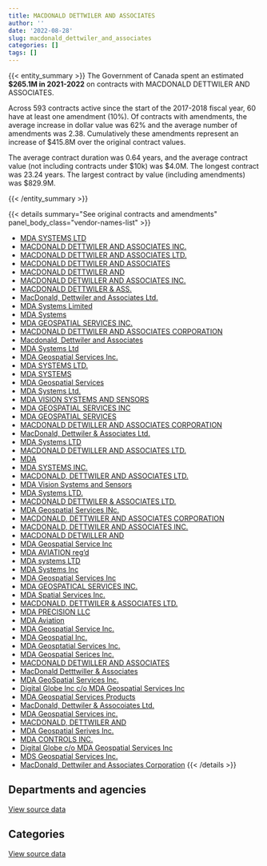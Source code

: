 ```yaml
---
title: MACDONALD DETTWILER AND ASSOCIATES
author: ''
date: '2022-08-28'
slug: macdonald_dettwiler_and_associates
categories: []
tags: []
---
```


<script src="/rmarkdown-libs/htmlwidgets/htmlwidgets.js"></script>
<link href="/rmarkdown-libs/datatables-css/datatables-crosstalk.css" rel="stylesheet" />
<script src="/rmarkdown-libs/datatables-binding/datatables.js"></script>
<script src="/rmarkdown-libs/jquery/jquery-3.6.0.min.js"></script>
<link href="/rmarkdown-libs/dt-core-bootstrap/css/dataTables.bootstrap.min.css" rel="stylesheet" />
<link href="/rmarkdown-libs/dt-core-bootstrap/css/dataTables.bootstrap.extra.css" rel="stylesheet" />
<script src="/rmarkdown-libs/dt-core-bootstrap/js/jquery.dataTables.min.js"></script>
<script src="/rmarkdown-libs/dt-core-bootstrap/js/dataTables.bootstrap.min.js"></script>
<link href="/rmarkdown-libs/crosstalk/css/crosstalk.min.css" rel="stylesheet" />
<script src="/rmarkdown-libs/crosstalk/js/crosstalk.min.js"></script>
<script src="/rmarkdown-libs/htmlwidgets/htmlwidgets.js"></script>
<link href="/rmarkdown-libs/datatables-css/datatables-crosstalk.css" rel="stylesheet" />
<script src="/rmarkdown-libs/datatables-binding/datatables.js"></script>
<script src="/rmarkdown-libs/jquery/jquery-3.6.0.min.js"></script>
<link href="/rmarkdown-libs/dt-core-bootstrap/css/dataTables.bootstrap.min.css" rel="stylesheet" />
<link href="/rmarkdown-libs/dt-core-bootstrap/css/dataTables.bootstrap.extra.css" rel="stylesheet" />
<script src="/rmarkdown-libs/dt-core-bootstrap/js/jquery.dataTables.min.js"></script>
<script src="/rmarkdown-libs/dt-core-bootstrap/js/dataTables.bootstrap.min.js"></script>
<link href="/rmarkdown-libs/crosstalk/css/crosstalk.min.css" rel="stylesheet" />
<script src="/rmarkdown-libs/crosstalk/js/crosstalk.min.js"></script>

{{< entity_summary >}}
The Government of Canada spent an estimated **\$265.1M in 2021-2022** on contracts with MACDONALD DETTWILER AND ASSOCIATES.

Across 593 contracts active since the start of the 2017-2018 fiscal year, 60 have at least one amendment (10%). Of contracts with amendments, the average increase in dollar value was 62% and the average number of amendments was 2.38. Cumulatively these amendments represent an increase of \$415.8M over the original contract values.

The average contract duration was 0.64 years, and the average contract value (not including contracts under \$10k) was \$4.0M. The longest contract was 23.24 years. The largest contract by value (including amendments) was \$829.9M.

{{< /entity_summary >}}

{{< details summary="See original contracts and amendments" panel_body_class="vendor-names-list" >}}
- [MDA SYSTEMS LTD](https://search.open.canada.ca/en/ct/?sort=contract_value_f%20desc&page=1&search_text=%22MDA%20SYSTEMS%20LTD%22)
- [MACDONALD DETTWILER AND ASSOCIATES INC.](https://search.open.canada.ca/en/ct/?sort=contract_value_f%20desc&page=1&search_text=%22MACDONALD%20DETTWILER%20AND%20ASSOCIATES%20INC.%22)
- [MACDONALD DETTWILER AND ASSOCIATES LTD.](https://search.open.canada.ca/en/ct/?sort=contract_value_f%20desc&page=1&search_text=%22MACDONALD%20DETTWILER%20AND%20ASSOCIATES%20LTD.%22)
- [MACDONALD DETTWILER AND ASSOCIATES](https://search.open.canada.ca/en/ct/?sort=contract_value_f%20desc&page=1&search_text=%22MACDONALD%20DETTWILER%20AND%20ASSOCIATES%22)
- [MACDONALD DETTWILER AND](https://search.open.canada.ca/en/ct/?sort=contract_value_f%20desc&page=1&search_text=%22MACDONALD%20DETTWILER%20AND%22)
- [MACDONALD DETWILLER AND ASSOCIATES INC.](https://search.open.canada.ca/en/ct/?sort=contract_value_f%20desc&page=1&search_text=%22MACDONALD%20DETWILLER%20AND%20ASSOCIATES%20INC.%22)
- [MACDONALD DETTWILER & ASS.](https://search.open.canada.ca/en/ct/?sort=contract_value_f%20desc&page=1&search_text=%22MACDONALD%20DETTWILER%20%26%20ASS.%22)
- [MacDonald, Dettwiler and Associates Ltd.](https://search.open.canada.ca/en/ct/?sort=contract_value_f%20desc&page=1&search_text=%22MacDonald%2c%20Dettwiler%20and%20Associates%20Ltd.%22)
- [MDA Systems Limited](https://search.open.canada.ca/en/ct/?sort=contract_value_f%20desc&page=1&search_text=%22MDA%20Systems%20Limited%22)
- [MDA Systems](https://search.open.canada.ca/en/ct/?sort=contract_value_f%20desc&page=1&search_text=%22MDA%20Systems%22)
- [MDA GEOSPATIAL SERVICES INC.](https://search.open.canada.ca/en/ct/?sort=contract_value_f%20desc&page=1&search_text=%22MDA%20GEOSPATIAL%20SERVICES%20INC.%22)
- [MACDONALD DETTWILER AND ASSOCIATES CORPORATION](https://search.open.canada.ca/en/ct/?sort=contract_value_f%20desc&page=1&search_text=%22MACDONALD%20DETTWILER%20AND%20ASSOCIATES%20CORPORATION%22)
- [Macdonald, Dettwiler and Associates](https://search.open.canada.ca/en/ct/?sort=contract_value_f%20desc&page=1&search_text=%22Macdonald%2c%20Dettwiler%20and%20Associates%22)
- [MDA Systems Ltd](https://search.open.canada.ca/en/ct/?sort=contract_value_f%20desc&page=1&search_text=%22MDA%20Systems%20Ltd%22)
- [MDA Geospatial Services Inc.](https://search.open.canada.ca/en/ct/?sort=contract_value_f%20desc&page=1&search_text=%22MDA%20Geospatial%20Services%20Inc.%22)
- [MDA SYSTEMS LTD.](https://search.open.canada.ca/en/ct/?sort=contract_value_f%20desc&page=1&search_text=%22MDA%20SYSTEMS%20LTD.%22)
- [MDA SYSTEMS](https://search.open.canada.ca/en/ct/?sort=contract_value_f%20desc&page=1&search_text=%22MDA%20SYSTEMS%22)
- [MDA Geospatial Services](https://search.open.canada.ca/en/ct/?sort=contract_value_f%20desc&page=1&search_text=%22MDA%20Geospatial%20Services%22)
- [MDA Systems Ltd.](https://search.open.canada.ca/en/ct/?sort=contract_value_f%20desc&page=1&search_text=%22MDA%20Systems%20Ltd.%22)
- [MDA VISION SYSTEMS AND SENSORS](https://search.open.canada.ca/en/ct/?sort=contract_value_f%20desc&page=1&search_text=%22MDA%20VISION%20SYSTEMS%20AND%20SENSORS%22)
- [MDA GEOSPATIAL SERVICES INC](https://search.open.canada.ca/en/ct/?sort=contract_value_f%20desc&page=1&search_text=%22MDA%20GEOSPATIAL%20SERVICES%20INC%22)
- [MDA GEOSPATIAL SERVICES](https://search.open.canada.ca/en/ct/?sort=contract_value_f%20desc&page=1&search_text=%22MDA%20GEOSPATIAL%20SERVICES%22)
- [MACDONALD DETWILLER AND ASSOCIATES CORPORATION](https://search.open.canada.ca/en/ct/?sort=contract_value_f%20desc&page=1&search_text=%22MACDONALD%20DETWILLER%20AND%20ASSOCIATES%20CORPORATION%22)
- [MacDonald, Dettwiler & Associates Ltd.](https://search.open.canada.ca/en/ct/?sort=contract_value_f%20desc&page=1&search_text=%22MacDonald%2c%20Dettwiler%20%26%20Associates%20Ltd.%22)
- [MDA Systems LTD](https://search.open.canada.ca/en/ct/?sort=contract_value_f%20desc&page=1&search_text=%22MDA%20Systems%20LTD%22)
- [MACDONALD DETWILLER AND ASSOCIATES LTD.](https://search.open.canada.ca/en/ct/?sort=contract_value_f%20desc&page=1&search_text=%22MACDONALD%20DETWILLER%20AND%20ASSOCIATES%20LTD.%22)
- [MDA](https://search.open.canada.ca/en/ct/?sort=contract_value_f%20desc&page=1&search_text=%22MDA%22)
- [MDA SYSTEMS INC.](https://search.open.canada.ca/en/ct/?sort=contract_value_f%20desc&page=1&search_text=%22MDA%20SYSTEMS%20INC.%22)
- [MACDONALD, DETTWILER AND ASSOCIATES LTD.](https://search.open.canada.ca/en/ct/?sort=contract_value_f%20desc&page=1&search_text=%22MACDONALD%2c%20DETTWILER%20AND%20ASSOCIATES%20LTD.%22)
- [MDA Vision Systems and Sensors](https://search.open.canada.ca/en/ct/?sort=contract_value_f%20desc&page=1&search_text=%22MDA%20Vision%20Systems%20and%20Sensors%22)
- [MDA Systems LTD.](https://search.open.canada.ca/en/ct/?sort=contract_value_f%20desc&page=1&search_text=%22MDA%20Systems%20LTD.%22)
- [MACDONALD DETTWILER & ASSOCIATES LTD.](https://search.open.canada.ca/en/ct/?sort=contract_value_f%20desc&page=1&search_text=%22MACDONALD%20DETTWILER%20%26%20ASSOCIATES%20LTD.%22)
- [MDA Geospatial Services INc.](https://search.open.canada.ca/en/ct/?sort=contract_value_f%20desc&page=1&search_text=%22MDA%20Geospatial%20Services%20INc.%22)
- [MACDONALD, DETTWILER AND ASSOCIATES CORPORATION](https://search.open.canada.ca/en/ct/?sort=contract_value_f%20desc&page=1&search_text=%22MACDONALD%2c%20DETTWILER%20AND%20ASSOCIATES%20CORPORATION%22)
- [MACDONALD, DETTWILER AND ASSOCIATES INC.](https://search.open.canada.ca/en/ct/?sort=contract_value_f%20desc&page=1&search_text=%22MACDONALD%2c%20DETTWILER%20AND%20ASSOCIATES%20INC.%22)
- [MACDONALD DETWILLER AND](https://search.open.canada.ca/en/ct/?sort=contract_value_f%20desc&page=1&search_text=%22MACDONALD%20DETWILLER%20AND%22)
- [MDA Geospatial Service Inc](https://search.open.canada.ca/en/ct/?sort=contract_value_f%20desc&page=1&search_text=%22MDA%20Geospatial%20Service%20Inc%22)
- [MDA AVIATION reg’d](https://search.open.canada.ca/en/ct/?sort=contract_value_f%20desc&page=1&search_text=%22MDA%20AVIATION%20reg%27d%22)
- [MDA systems LTD](https://search.open.canada.ca/en/ct/?sort=contract_value_f%20desc&page=1&search_text=%22MDA%20systems%20LTD%22)
- [MDA Systems Inc](https://search.open.canada.ca/en/ct/?sort=contract_value_f%20desc&page=1&search_text=%22MDA%20Systems%20Inc%22)
- [MDA Geospatial Services Inc](https://search.open.canada.ca/en/ct/?sort=contract_value_f%20desc&page=1&search_text=%22MDA%20Geospatial%20Services%20Inc%22)
- [MDA GEOSPATICAL SERVICES INC.](https://search.open.canada.ca/en/ct/?sort=contract_value_f%20desc&page=1&search_text=%22MDA%20GEOSPATICAL%20SERVICES%20INC.%22)
- [MDA Spatial Services Inc.](https://search.open.canada.ca/en/ct/?sort=contract_value_f%20desc&page=1&search_text=%22MDA%20Spatial%20Services%20Inc.%22)
- [MACDONALD, DETTWILER & ASSOCIATES LTD.](https://search.open.canada.ca/en/ct/?sort=contract_value_f%20desc&page=1&search_text=%22MACDONALD%2c%20DETTWILER%20%26%20ASSOCIATES%20LTD.%22)
- [MDA PRECISION LLC](https://search.open.canada.ca/en/ct/?sort=contract_value_f%20desc&page=1&search_text=%22MDA%20PRECISION%20LLC%22)
- [MDA Aviation](https://search.open.canada.ca/en/ct/?sort=contract_value_f%20desc&page=1&search_text=%22MDA%20Aviation%22)
- [MDA Geospatial Service Inc.](https://search.open.canada.ca/en/ct/?sort=contract_value_f%20desc&page=1&search_text=%22MDA%20Geospatial%20Service%20Inc.%22)
- [MDA Geospatial Inc.](https://search.open.canada.ca/en/ct/?sort=contract_value_f%20desc&page=1&search_text=%22MDA%20Geospatial%20Inc.%22)
- [MDA Geosptatial Services Inc.](https://search.open.canada.ca/en/ct/?sort=contract_value_f%20desc&page=1&search_text=%22MDA%20Geosptatial%20Services%20Inc.%22)
- [MDA Geospatial Serices Inc.](https://search.open.canada.ca/en/ct/?sort=contract_value_f%20desc&page=1&search_text=%22MDA%20Geospatial%20Serices%20Inc.%22)
- [MACDONALD DETWILLER AND ASSOCIATES](https://search.open.canada.ca/en/ct/?sort=contract_value_f%20desc&page=1&search_text=%22MACDONALD%20DETWILLER%20AND%20ASSOCIATES%22)
- [MacDonald Detttwiller & Associates](https://search.open.canada.ca/en/ct/?sort=contract_value_f%20desc&page=1&search_text=%22MacDonald%20Detttwiller%20%26%20Associates%22)
- [MDA GeoSpatial Services Inc.](https://search.open.canada.ca/en/ct/?sort=contract_value_f%20desc&page=1&search_text=%22MDA%20GeoSpatial%20Services%20Inc.%22)
- [Digital Globe Inc c/o MDA Geospatial Services Inc](https://search.open.canada.ca/en/ct/?sort=contract_value_f%20desc&page=1&search_text=%22Digital%20Globe%20Inc%20c%2fo%20MDA%20Geospatial%20Services%20Inc%22)
- [MDA Geospatial Services Products](https://search.open.canada.ca/en/ct/?sort=contract_value_f%20desc&page=1&search_text=%22MDA%20Geospatial%20Services%20Products%22)
- [MacDonald, Dettwiler & Assocoiates Ltd.](https://search.open.canada.ca/en/ct/?sort=contract_value_f%20desc&page=1&search_text=%22MacDonald%2c%20Dettwiler%20%26%20Assocoiates%20Ltd.%22)
- [MDA Geospatial Services inc.](https://search.open.canada.ca/en/ct/?sort=contract_value_f%20desc&page=1&search_text=%22MDA%20Geospatial%20Services%20inc.%22)
- [MACDONALD, DETTWILER AND](https://search.open.canada.ca/en/ct/?sort=contract_value_f%20desc&page=1&search_text=%22MACDONALD%2c%20DETTWILER%20%20AND%22)
- [MDA Geospatial Serives Inc.](https://search.open.canada.ca/en/ct/?sort=contract_value_f%20desc&page=1&search_text=%22MDA%20Geospatial%20Serives%20Inc.%22)
- [MDA CONTROLS INC.](https://search.open.canada.ca/en/ct/?sort=contract_value_f%20desc&page=1&search_text=%22MDA%20CONTROLS%20INC.%22)
- [Digital Globe c/o MDA Geospatial Services Inc](https://search.open.canada.ca/en/ct/?sort=contract_value_f%20desc&page=1&search_text=%22Digital%20Globe%20c%2fo%20MDA%20Geospatial%20Services%20Inc%22)
- [MDS Geospatial Services Inc.](https://search.open.canada.ca/en/ct/?sort=contract_value_f%20desc&page=1&search_text=%22MDS%20Geospatial%20Services%20Inc.%22)
- [MacDonald, Dettwiler and Associates Corporation](https://search.open.canada.ca/en/ct/?sort=contract_value_f%20desc&page=1&search_text=%22MacDonald%2c%20Dettwiler%20and%20Associates%20Corporation%22)
{{< /details >}}

## Departments and agencies

<div id="htmlwidget-1" style="width:100%;height:auto;" class="datatables html-widget"></div>
<script type="application/json" data-for="htmlwidget-1">{"x":{"style":"bootstrap","filter":"none","vertical":false,"data":[["<a href=\"/departments/aafc-aac/\">Agriculture and Agri-Food Canada<\/a>","<a href=\"/departments/aandc-aadnc/\">Crown-Indigenous Relations and Northern Affairs Canada<\/a>","<a href=\"/departments/csa-asc/\">Canadian Space Agency<\/a>","<a href=\"/departments/dfatd-maecd/\">Global Affairs Canada<\/a>","<a href=\"/departments/dfo-mpo/\">Fisheries and Oceans Canada<\/a>","<a href=\"/departments/dnd-mdn/\">National Defence<\/a>","<a href=\"/departments/ec/\">Environment and Climate Change Canada<\/a>","<a href=\"/departments/isc-sac/\">Indigenous Services Canada<\/a>","<a href=\"/departments/nrc-cnrc/\">National Research Council Canada<\/a>","<a href=\"/departments/nrcan-rncan/\">Natural Resources Canada<\/a>","<a href=\"/departments/pc/\">Parks Canada<\/a>","<a href=\"/departments/statcan/\">Statistics Canada<\/a>","<a href=\"/departments/tc/\">Transport Canada<\/a>"],[null,19679.36,165276095.04,68553.59,161758.69,42294515.95,8064,null,920460.5,1814308.12,33828.47,null,null],[58584.94,null,162947444.95,60289.6,140116.53,39524706.36,51640.23,null,1053251.07,1938497.3,34411.16,185840.55,null],[null,null,215423869.02,10482.49,694460.52,44352554.56,10681.36,36792,1351194.11,1588588.13,117036.79,222480.12,null],[null,null,218794355.17,79710.62,1424064.03,38345248.94,null,null,2382576.93,1408506.1,2291603.01,238481.54,141250]],"container":"<table class=\"table table-striped table-hover row-border order-column display\">\n  <thead>\n    <tr>\n      <th>Department<\/th>\n      <th>2018-2019<\/th>\n      <th>2019-2020<\/th>\n      <th>2020-2021<\/th>\n      <th>2021-2022<\/th>\n    <\/tr>\n  <\/thead>\n<\/table>","options":{"order":[[4,"desc"]],"pageLength":10,"autoWidth":true,"columnDefs":[{"targets":1,"render":"function(data, type, row, meta) {\n    return type !== 'display' ? data : DTWidget.formatCurrency(data, \"$\", 2, 3, \",\", \".\", true, null);\n  }"},{"targets":2,"render":"function(data, type, row, meta) {\n    return type !== 'display' ? data : DTWidget.formatCurrency(data, \"$\", 2, 3, \",\", \".\", true, null);\n  }"},{"targets":3,"render":"function(data, type, row, meta) {\n    return type !== 'display' ? data : DTWidget.formatCurrency(data, \"$\", 2, 3, \",\", \".\", true, null);\n  }"},{"targets":4,"render":"function(data, type, row, meta) {\n    return type !== 'display' ? data : DTWidget.formatCurrency(data, \"$\", 2, 3, \",\", \".\", true, null);\n  }"},{"width":"16%","targets":[1,2,3,4]},{"className":"dt-right","targets":[1,2,3,4]}],"orderClasses":false}},"evals":["options.columnDefs.0.render","options.columnDefs.1.render","options.columnDefs.2.render","options.columnDefs.3.render"],"jsHooks":[]}</script>
<p class="text-right">
<a href="https://github.com/GoC-Spending/contracts-data/tree/main/data/out/vendors/macdonald_dettwiler_and_associates/summary_by_fiscal_year_by_department.csv" class="source-data-link btn btn-link">View source data</a>
</p>

## Categories

<div id="htmlwidget-2" style="width:100%;height:auto;" class="datatables html-widget"></div>
<script type="application/json" data-for="htmlwidget-2">{"x":{"style":"bootstrap","filter":"none","vertical":false,"data":[["<a href=\"/categories/other/\">(Other)<\/a>","<a href=\"/categories/facilities_and_construction/\">Facilities and construction<\/a>","<a href=\"/categories/office_management/\">Office management<\/a>","<a href=\"/categories/defence/\">Defence<\/a>","<a href=\"/categories/professional_services/\">Professional services<\/a>","<a href=\"/categories/information_technology/\">Information technology<\/a>","<a href=\"/categories/transportation_and_logistics/\">Transportation and logistics<\/a>","<a href=\"/categories/industrial_products_and_services/\">Industrial products and services<\/a>","<a href=\"/categories/human_capital/\">Human capital<\/a>"],[null,63038035.42,384251.45,9961130.95,136239052.54,963945.36,null,null,10848],[22648.85,65138795.18,117164.89,10403611.11,128878292.67,1044076.23,null,235665.02,154528.73],[13916.1,115565696.42,583858.87,9712172.1,136561274.61,565251.54,null,773182.2,32787.27],[9708.9,110794019.6,42869.87,12075101.16,137820354.69,300693.87,347153.45,3587415.55,128479.26]],"container":"<table class=\"table table-striped table-hover row-border order-column display\">\n  <thead>\n    <tr>\n      <th>Category<\/th>\n      <th>2018-2019<\/th>\n      <th>2019-2020<\/th>\n      <th>2020-2021<\/th>\n      <th>2021-2022<\/th>\n    <\/tr>\n  <\/thead>\n<\/table>","options":{"order":[[4,"desc"]],"dom":"t","pageLength":30,"autoWidth":true,"columnDefs":[{"targets":1,"render":"function(data, type, row, meta) {\n    return type !== 'display' ? data : DTWidget.formatCurrency(data, \"$\", 2, 3, \",\", \".\", true, null);\n  }"},{"targets":2,"render":"function(data, type, row, meta) {\n    return type !== 'display' ? data : DTWidget.formatCurrency(data, \"$\", 2, 3, \",\", \".\", true, null);\n  }"},{"targets":3,"render":"function(data, type, row, meta) {\n    return type !== 'display' ? data : DTWidget.formatCurrency(data, \"$\", 2, 3, \",\", \".\", true, null);\n  }"},{"targets":4,"render":"function(data, type, row, meta) {\n    return type !== 'display' ? data : DTWidget.formatCurrency(data, \"$\", 2, 3, \",\", \".\", true, null);\n  }"},{"width":"16%","targets":[1,2,3,4]},{"className":"dt-right","targets":[1,2,3,4]}],"orderClasses":false,"lengthMenu":[10,25,30,50,100]}},"evals":["options.columnDefs.0.render","options.columnDefs.1.render","options.columnDefs.2.render","options.columnDefs.3.render"],"jsHooks":[]}</script>
<p class="text-right">
<a href="https://github.com/GoC-Spending/contracts-data/tree/main/data/out/vendors/macdonald_dettwiler_and_associates/summary_by_fiscal_year_by_category.csv" class="source-data-link btn btn-link">View source data</a>
</p>
